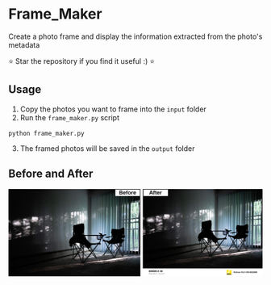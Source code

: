 # Frame_Maker
Create a photo frame and display the information extracted from the photo's metadata

⭐️ Star the repository if you find it useful :) ⭐️

## Usage
1. Copy the photos you want to frame into the `input` folder
2. Run the `frame_maker.py` script
```
python frame_maker.py
```
3. The framed photos will be saved in the `output` folder

## Before and After
<!-- ![Before](./DSC_0043.jpg)
![After](./DSC_0043_new.jpg) -->
![Demo](./res/demo.png)